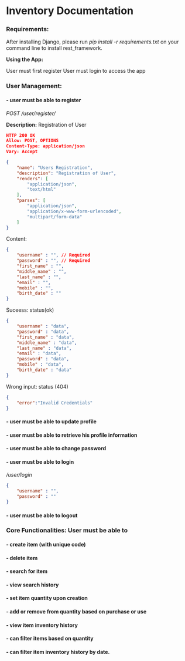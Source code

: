 # Inventory Documentation


### Requirements:
After installing Django, please run *pip install -r requirements.txt* on your command line to install rest_framework.


**Using the App:**

User must first register
User must login to access the app


### User Management:


#### - 	user must be able to register
*POST /user/register/*

**Description:** Registration of User

```json
HTTP 200 OK
Allow: POST, OPTIONS
Content-Type: application/json
Vary: Accept

{
    "name": "Users Registration",
    "description": "Registration of User",
    "renders": [
        "application/json",
        "text/html"
    ],
    "parses": [
        "application/json",
        "application/x-www-form-urlencoded",
        "multipart/form-data"
    ]
}

```

Content:

```json
{
    "username" : "", // Required
    "password" : "", // Required
    "first_name" : "",
    "middle_name" : "",
    "last_name" : "",
    "email" : "",
    "mobile" : "",
    "birth_date" : ""
}
```

Suceess: status(ok)

```json
{
    "username" : "data", 
    "password" : "data", 
    "first_name" : "data",
    "middle_name" : "data",
    "last_name" : "data",
    "email" : "data",
    "password" : "data",
    "mobile" : "data",
    "birth_date" : "data"
}

```

Wrong input: status (404)

```json
{
    "error":"Invalid Credentials"
}
```



#### -	user must be able to update profile
#### -	user must be able to retrieve his profile information
#### -	user must be able to change password


#### -	user must be able to login
*/user/login*
```json
{
    "username" : "",
    "password" : ""
}
```


#### -	user must be able to logout



### Core Functionalities: User must be able to 

#### -	create item (with unique code)
#### -	delete item
#### -	search for item
#### -	view search history
#### -	set item quantity upon creation
#### -	add or remove from quantity based on purchase or use
#### -	view item inventory history
#### -	can filter items based on quantity
#### -	can filter item inventory history by date.

